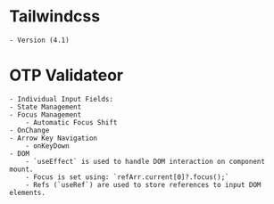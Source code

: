 # Tailwindcss 
    - Version (4.1)

# OTP Validateor
    - Individual Input Fields:
    - State Management
    - Focus Management
        - Automatic Focus Shift
    - OnChange
    - Arrow Key Navigation
        - onKeyDown 
    - DOM
        - `useEffect` is used to handle DOM interaction on component mount.
        - Focus is set using: `refArr.current[0]?.focus();`
        - Refs (`useRef`) are used to store references to input DOM elements.